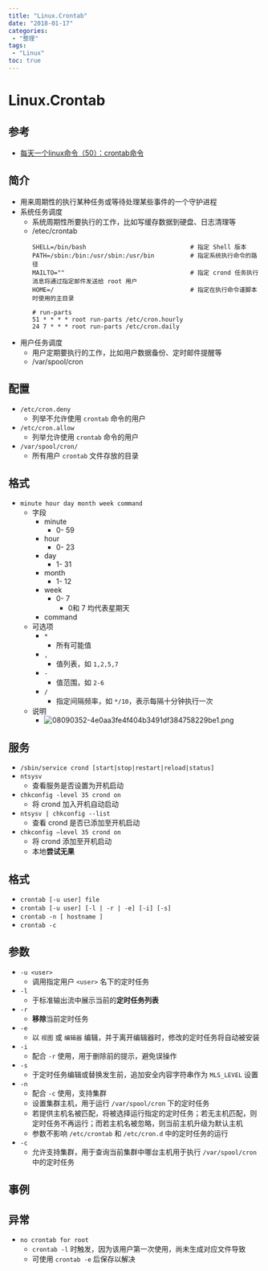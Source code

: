 ```yaml
---
title: "Linux.Crontab"
date: "2018-01-17"
categories:
 - "整理"
tags:
 - "Linux"
toc: true
---
```



# Linux.Crontab

## 参考
- [每天一个linux命令（50）：crontab命令](http://www.cnblogs.com/peida/archive/2013/01/08/2850483.html)


## 简介
- 用来周期性的执行某种任务或等待处理某些事件的一个守护进程
- 系统任务调度
	- 系统周期性所要执行的工作，比如写缓存数据到硬盘、日志清理等
	- /etec/crontab
		```
		SHELL=/bin/bash								# 指定 Shell 版本
		PATH=/sbin:/bin:/usr/sbin:/usr/bin			# 指定系统执行命令的路径
		MAILTO=""									# 指定 crond 任务执行消息将通过指定邮件发送给 root 用户
		HOME=/										# 指定在执行命令谨脚本时使用的主目录

		# run-parts
		51 * * * * root run-parts /etc/cron.hourly
		24 7 * * * root run-parts /etc/cron.daily
		```
- 用户任务调度
	- 用户定期要执行的工作，比如用户数据备份、定时邮件提醒等
	- /var/spool/cron


## 配置
- `/etc/cron.deny`
    - 列举不允许使用 `crontab` 命令的用户
- `/etc/cron.allow`
    - 列举允许使用 `crontab` 命令的用户
- `/var/spool/cron/`
    - 所有用户 `crontab` 文件存放的目录


## 格式
- `minute hour day month week command`
    - 字段
    	- minute 
    		- 0- 59
    	- hour 
    		- 0- 23
    	- day 
    		- 1- 31
    	- month 
    		- 1- 12
    	- week 
    		- 0- 7
    			- 0和 7 均代表星期天
    	- command
    - 可选项
    	- `*`
    		- 所有可能值
    	- `,`
    		- 值列表，如 `1,2,5,7`
    	- `-`
    		- 值范围，如 `2-6`
    	- `/`
    		- 指定间隔频率，如 `*/10`，表示每隔十分钟执行一次
    - 说明
    	- ![08090352-4e0aa3fe4f404b3491df384758229be1.png](http://otzm88f21.bkt.clouddn.com/c3a7e01f-b2e9-4f4e-beb0-81ed2bc21d1c.png)


## 服务
- `/sbin/service crond [start|stop|restart|reload|status]`
- `ntsysv`
    - 查看服务是否设置为开机启动
- `chkconfig -level 35 crond on`
    - 将 crond 加入开机自动启动
- `ntsysv | chkconfig --list`
    - 查看 crond 是否已添加至开机启动
- `chkconfig –level 35 crond on`
    - 将 crond 添加至开机启动
    - 本地**尝试无果**


## 格式
- `crontab [-u user] file`
- `crontab [-u user] [-l | -r | -e] [-i] [-s]`
- `crontab -n [ hostname ]`
- `crontab -c`


## 参数
- `-u <user>`
    - 调用指定用户 `<user>` 名下的定时任务
- `-l`
    - 于标准输出流中展示当前的**定时任务列表**
- `-r`
    - **移除**当前定时任务
- `-e`
    - 以 `视图` 或 `编辑器` 编辑，并于离开编辑器时，修改的定时任务将自动被安装
- `-i`
    - 配合 `-r` 使用，用于删除前的提示，避免误操作
- `-s`
    - 于定时任务编辑或替换发生前，追加安全内容字符串作为 `MLS_LEVEL` 设置
- `-n`
    - 配合 `-c` 使用，支持集群
    - 设置集群主机，用于运行 `/var/spool/cron` 下的定时任务
    - 若提供主机名被匹配，将被选择运行指定的定时任务；若无主机匹配，则定时任务不再运行；而若主机名被忽略，则当前主机升级为默认主机
    - 参数不影响 `/etc/crontab` 和 `/etc/cron.d` 中的定时任务的运行
- `-c`
    - 允许支持集群，用于查询当前集群中哪台主机用于执行 `/var/spool/cron` 中的定时任务


## 事例



## 异常
- `no crontab for root`
	- `crontab -l` 时触发，因为该用户第一次使用，尚未生成对应文件导致
	- 可使用 `crontab -e` 后保存以解决